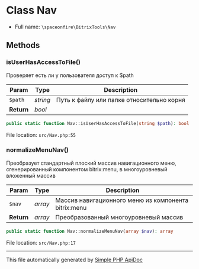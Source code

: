 # Class Nav

-   Full name: `\spaceonfire\BitrixTools\Nav`

## Methods

### isUserHasAccessToFile()

Проверяет есть ли у пользователя доступ к \$path

| Param      | Type     | Description                               |
| ---------- | -------- | ----------------------------------------- |
| `$path`    | _string_ | Путь к файлу или папке относительно корня |
| **Return** | _bool_   |                                           |

```php
public static function Nav::isUserHasAccessToFile(string $path): bool
```

File location: `src/Nav.php:55`

### normalizeMenuNav()

Преобразует стандартный плоский массив навигационного меню, сгенерированный компонентом bitrix:menu,
в многоуровневый вложенный массив

| Param      | Type    | Description                                          |
| ---------- | ------- | ---------------------------------------------------- |
| `$nav`     | _array_ | Массив навигационного меню из компонента bitrix:menu |
| **Return** | _array_ | Преобразованный многоуровневый массив                |

```php
public static function Nav::normalizeMenuNav(array $nav): array
```

File location: `src/Nav.php:17`

---

This file automatically generated by [Simple PHP ApiDoc](https://github.com/spaceonfire/simple-php-apidoc)
